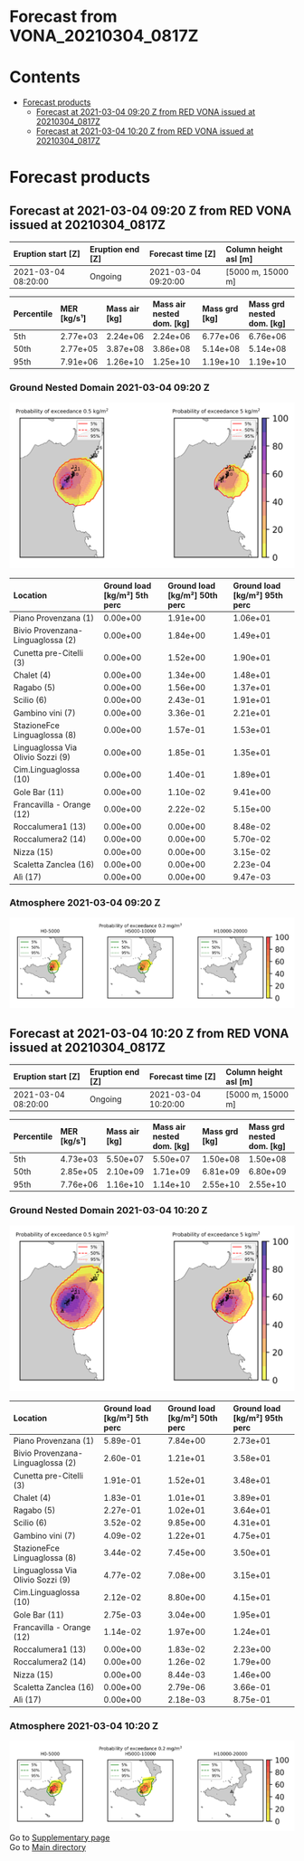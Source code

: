 
Forecast from VONA_20210304_0817Z
=================================

Contents
========

* [Forecast products](#forecast-products)
	* [Forecast at 2021-03-04 09:20 Z from RED VONA issued at 20210304_0817Z](#forecast-at-2021-03-04-0920-z-from-red-vona-issued-at-20210304_0817z)
	* [Forecast at 2021-03-04 10:20 Z from RED VONA issued at 20210304_0817Z](#forecast-at-2021-03-04-1020-z-from-red-vona-issued-at-20210304_0817z)

# Forecast products

## Forecast at 2021-03-04 09:20 Z from RED VONA issued at 20210304_0817Z
  

|Eruption start [Z]|Eruption end [Z]|Forecast time [Z]|Column height asl [m]|
| :--- | :--- | :--- | :--- |
|2021-03-04 08:20:00|Ongoing|2021-03-04 09:20:00|[5000 m, 15000 m]|
  
  

|Percentile|MER [kg/s¹]|Mass air [kg]|Mass air nested dom. [kg]|Mass grd [kg]|Mass grd nested dom. [kg]|
| :--- | :--- | :--- | :--- | :--- | :--- |
|5th|2.77e+03|2.24e+06|2.24e+06|6.77e+06|6.76e+06|
|50th|2.77e+05|3.87e+08|3.86e+08|5.14e+08|5.14e+08|
|95th|7.91e+06|1.26e+10|1.25e+10|1.19e+10|1.19e+10|
  

### Ground Nested Domain 2021-03-04 09:20 Z
  
![](./figures/probability_grd_2021_03_04_0920_grid_1_1.png)  
  
  
  
  
  
  
  
  
  
  
  
  
  
  
  
  

|Location|Ground load [kg/m²] 5th perc|Ground load [kg/m²] 50th perc|Ground load [kg/m²] 95th perc|
| :--- | :--- | :--- | :--- |
|Piano Provenzana (1)|0.00e+00|1.91e+00|1.06e+01|
|Bivio Provenzana-Linguaglossa (2)|0.00e+00|1.84e+00|1.49e+01|
|Cunetta pre-Citelli (3)|0.00e+00|1.52e+00|1.90e+01|
|Chalet (4)|0.00e+00|1.34e+00|1.48e+01|
|Ragabo (5)|0.00e+00|1.56e+00|1.37e+01|
|Scilio (6)|0.00e+00|2.43e-01|1.91e+01|
|Gambino vini (7)|0.00e+00|3.36e-01|2.21e+01|
|StazioneFce Linguaglossa (8)|0.00e+00|1.57e-01|1.53e+01|
|Linguaglossa Via Olivio Sozzi (9)|0.00e+00|1.85e-01|1.35e+01|
|Cim.Linguaglossa (10)|0.00e+00|1.40e-01|1.89e+01|
|Gole Bar (11)|0.00e+00|1.10e-02|9.41e+00|
|Francavilla - Orange (12)|0.00e+00|2.22e-02|5.15e+00|
|Roccalumera1 (13)|0.00e+00|0.00e+00|8.48e-02|
|Roccalumera2 (14)|0.00e+00|0.00e+00|5.70e-02|
|Nizza (15)|0.00e+00|0.00e+00|3.15e-02|
|Scaletta Zanclea (16)|0.00e+00|0.00e+00|2.23e-04|
|Alì (17)|0.00e+00|0.00e+00|9.47e-03|
  

### Atmosphere 2021-03-04 09:20 Z
  
![](./figures/probability_air_2021_03_04_0920_grid_2_conclev_1_1.png)
## Forecast at 2021-03-04 10:20 Z from RED VONA issued at 20210304_0817Z
  

|Eruption start [Z]|Eruption end [Z]|Forecast time [Z]|Column height asl [m]|
| :--- | :--- | :--- | :--- |
|2021-03-04 08:20:00|Ongoing|2021-03-04 10:20:00|[5000 m, 15000 m]|
  
  

|Percentile|MER [kg/s¹]|Mass air [kg]|Mass air nested dom. [kg]|Mass grd [kg]|Mass grd nested dom. [kg]|
| :--- | :--- | :--- | :--- | :--- | :--- |
|5th|4.73e+03|5.50e+07|5.50e+07|1.50e+08|1.50e+08|
|50th|2.85e+05|2.10e+09|1.71e+09|6.81e+09|6.80e+09|
|95th|7.76e+06|1.16e+10|1.14e+10|2.55e+10|2.55e+10|
  

### Ground Nested Domain 2021-03-04 10:20 Z
  
![](./figures/probability_grd_2021_03_04_1020_grid_1_2.png)  
  
  
  
  
  
  
  
  
  
  
  
  
  
  
  
  

|Location|Ground load [kg/m²] 5th perc|Ground load [kg/m²] 50th perc|Ground load [kg/m²] 95th perc|
| :--- | :--- | :--- | :--- |
|Piano Provenzana (1)|5.89e-01|7.84e+00|2.73e+01|
|Bivio Provenzana-Linguaglossa (2)|2.60e-01|1.21e+01|3.58e+01|
|Cunetta pre-Citelli (3)|1.91e-01|1.52e+01|3.48e+01|
|Chalet (4)|1.83e-01|1.01e+01|3.89e+01|
|Ragabo (5)|2.27e-01|1.02e+01|3.64e+01|
|Scilio (6)|3.52e-02|9.85e+00|4.31e+01|
|Gambino vini (7)|4.09e-02|1.22e+01|4.75e+01|
|StazioneFce Linguaglossa (8)|3.44e-02|7.45e+00|3.50e+01|
|Linguaglossa Via Olivio Sozzi (9)|4.77e-02|7.08e+00|3.15e+01|
|Cim.Linguaglossa (10)|2.12e-02|8.80e+00|4.15e+01|
|Gole Bar (11)|2.75e-03|3.04e+00|1.95e+01|
|Francavilla - Orange (12)|1.14e-02|1.97e+00|1.24e+01|
|Roccalumera1 (13)|0.00e+00|1.83e-02|2.23e+00|
|Roccalumera2 (14)|0.00e+00|1.26e-02|1.79e+00|
|Nizza (15)|0.00e+00|8.44e-03|1.46e+00|
|Scaletta Zanclea (16)|0.00e+00|2.79e-06|3.66e-01|
|Alì (17)|0.00e+00|2.18e-03|8.75e-01|
  

### Atmosphere 2021-03-04 10:20 Z
  
![](./figures/probability_air_2021_03_04_1020_grid_2_conclev_1_2.png)  
Go to [Supplementary page](Supplementary_page.md)  
Go to [Main directory](https://github.com/federicapardini/Real_time_ash_forecast)